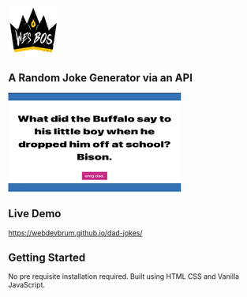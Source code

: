 <img src='readme-images/logo.png' width='100' height='100' alt=' logo'/>

## A Random Joke Generator via an API

<img src='readme-images/front.jpeg' width='350' height='200' alt='project preview'/>

## Live Demo

https://webdevbrum.github.io/dad-jokes/

## Getting Started

No pre requisite installation required. Built using HTML CSS and Vanilla JavaScript.